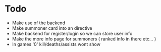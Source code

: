 # Todo

- Make use of the backend
- Make summoner card into an directive
- Make backend for register/login so we can store user info
- Make the more info page for summoners ( ranked info in there etc... )
- In games '0' kill/deaths/assists wont show
